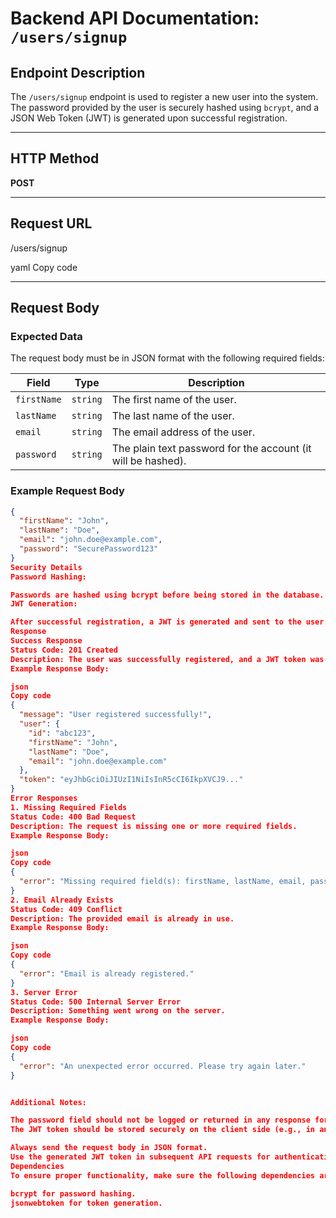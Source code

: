 # Backend API Documentation: `/users/signup`

## Endpoint Description
The `/users/signup` endpoint is used to register a new user into the system. The password provided by the user is securely hashed using `bcrypt`, and a JSON Web Token (JWT) is generated upon successful registration.

---

## HTTP Method
**POST**

---

## Request URL
/users/signup

yaml
Copy code

---

## Request Body

### Expected Data
The request body must be in JSON format with the following required fields:

| Field       | Type     | Description                          |
|-------------|----------|--------------------------------------|
| `firstName` | `string` | The first name of the user.          |
| `lastName`  | `string` | The last name of the user.           |
| `email`     | `string` | The email address of the user.       |
| `password`  | `string` | The plain text password for the account (it will be hashed). |

### Example Request Body
```json
{
  "firstName": "John",
  "lastName": "Doe",
  "email": "john.doe@example.com",
  "password": "SecurePassword123"
}
Security Details
Password Hashing:

Passwords are hashed using bcrypt before being stored in the database. This ensures the user's password is not stored in plain text, improving security.
JWT Generation:

After successful registration, a JWT is generated and sent to the user. This token can be used for authentication in subsequent requests.
Response
Success Response
Status Code: 201 Created
Description: The user was successfully registered, and a JWT token was issued.
Example Response Body:

json
Copy code
{
  "message": "User registered successfully!",
  "user": {
    "id": "abc123",
    "firstName": "John",
    "lastName": "Doe",
    "email": "john.doe@example.com"
  },
  "token": "eyJhbGciOiJIUzI1NiIsInR5cCI6IkpXVCJ9..."
}
Error Responses
1. Missing Required Fields
Status Code: 400 Bad Request
Description: The request is missing one or more required fields.
Example Response Body:

json
Copy code
{
  "error": "Missing required field(s): firstName, lastName, email, password"
}
2. Email Already Exists
Status Code: 409 Conflict
Description: The provided email is already in use.
Example Response Body:

json
Copy code
{
  "error": "Email is already registered."
}
3. Server Error
Status Code: 500 Internal Server Error
Description: Something went wrong on the server.
Example Response Body:

json
Copy code
{
  "error": "An unexpected error occurred. Please try again later."
}


Additional Notes:

The password field should not be logged or returned in any response for security reasons.
The JWT token should be stored securely on the client side (e.g., in an HTTP-only cookie or local storage).

Always send the request body in JSON format.
Use the generated JWT token in subsequent API requests for authentication purposes.
Dependencies
To ensure proper functionality, make sure the following dependencies are installed in your project:

bcrypt for password hashing.
jsonwebtoken for token generation.